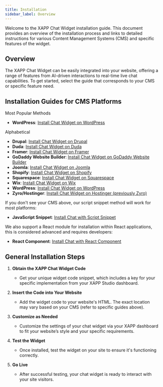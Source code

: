 ```yaml
---
title: Installation
sidebar_label: Overview
---
```


Welcome to the XAPP Chat Widget installation guide. This document provides an overview of the installation process and links to detailed instructions for various Content Management Systems (CMS) and specific features of the widget.

## Overview

The XAPP Chat Widget can be easily integrated into your website, offering a range of features from AI-driven interactions to real-time live chat capabilities. To get started, select the guide that corresponds to your CMS or specific feature need.

## Installation Guides for CMS Platforms

Most Popular Methods

- **WordPress**: [Install Chat Widget on WordPress](/help/install/wordpress)

Alphabetical

- **Drupal**: [Install Chat Widget on Drupal](/help/install/drupal)
- **Duda**: [Install Chat Widget on Duda](/help/install/duda)
- **Framer**: [Install Chat Widget on Framer](/help/install/framer)
- **GoDaddy Website Builder**: [Install Chat Widget on GoDaddy Website Builder](/help/install/godaddy)
- **Joomla**: [Install Chat Widget on Joomla](/help/install/joomla)
- **Shopify**: [Install Chat Widget on Shopify](/help/install/shopify)
- **Squarespace**: [Install Chat Widget on Squarespace](/help/install/squarespace)
- **Wix**: [Install Chat Widget on Wix](/help/install/wix)
- **WordPress**: [Install Chat Widget on WordPress](/help/install/wordpress)
- **Zyro/Hostinger**: [Install Chat Widget on Hostinger (previously Zyro)](/help/install/zyro)

If you don't see your CMS above, our script snippet method will work for most platforms:

- **JavaScript Snippet**: [Install Chat with Script Snippet](/help/install/javascript)

We also support a React module for installation within React applications, this is considered advanced and requires developers:

- **React Component**: [Install Chat with React Component](/docs/channels/channel-chat-widget#react-library)

## General Installation Steps

1. **Obtain the XAPP Chat Widget Code**

   - Get your unique widget code snippet, which includes a key for your specific implementation from your XAPP Studio dashboard.

2. **Insert the Code into Your Website**

   - Add the widget code to your website's HTML. The exact location may vary based on your CMS (refer to specific guides above).

3. **Customize as Needed**

   - Customize the settings of your chat widget via your XAPP dashboard to fit your website’s style and your specific requirements.

4. **Test the Widget**

   - Once installed, test the widget on your site to ensure it's functioning correctly.

5. **Go Live**
   - After successful testing, your chat widget is ready to interact with your site visitors.
